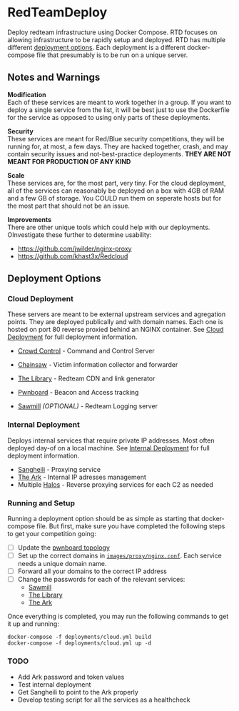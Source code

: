 # RedTeamDeploy
Deploy redteam infrastructure using Docker Compose. RTD focuses on allowing infrastructure to be rapidly setup and deployed.
RTD has multiple different [deployment options](#Deployment-Options). Each deployment is a different docker-compose file that presumably is to be run on a unique server.


## Notes and Warnings
__Modification__  
Each of these services are meant to work together in a group. If you want to deploy a single service from the list, it will be best just to use the Dockerfile for the service as opposed to using only parts of these deployments.

__Security__  
These services are meant for Red/Blue security competitions, they will be running for, at most, a few days. They are hacked together, crash, and may contain security issues and not-best-practice deployments. __THEY ARE NOT MEANT FOR PRODUCTION OF ANY KIND__

__Scale__  
These services are, for the most part, very tiny. For the cloud deployment, all of the services can reasonably be deployed on a box with 4GB of RAM and a few GB of storage. You COULD run them on seperate hosts but for the most part that should not be an issue.

__Improvements__  
There are other unique tools which could help with our deployments. OInvestigate these further to determine usability:
- https://github.com/jwilder/nginx-proxy
- https://github.com/khast3x/Redcloud

## Deployment Options

### Cloud Deployment
These servers are meant to be external upstream services and agregation points. They are deployed publically and with domain names. Each one is hosted on port 80 reverse proxied behind an NGINX container. See [Cloud Deployment](docs/cloud.md) for full deployment information.

- [Crowd Control](https://github.com/degenerat3/crowdcontrol) - Command and Control Server
- [Chainsaw](https://github.com/degenerat3/chainsaw) - Victim information collector and forwarder
- [The Library](https://github.com/RITRedteam/TheLibrary) - Redteam CDN and link generator
- [Pwnboard](https://github.com/micahjmartin/pwnboard) - Beacon and Access tracking

- [Sawmill](https://github.com/RITRedteam/Sawmill) _(OPTIONAL)_ - Redteam Logging server


### Internal Deployment
Deploys internal services that require private IP addresses. Most often deployed day-of on a local machine. See [Internal Deployment](docs/internal.md) for full deployment information.

- [Sangheili](https://github.com/ritredteam/sangheili) - Proxying service
- [The Ark](https://github.com/RITRedteam/TheArk) - Internal IP adresses management
- Multiple [Halos](https://github.com/ritredteam/TheArkHalo) - Reverse proxying services for each C2 as needed


### Running and Setup
Running a deployment option should be as simple as starting that docker-compose file. But first, make sure you have completed the following steps to get your competition going:
- [ ] Update the [pwnboard topology](deployment/images/pwnboard/README.md)
- [ ] Set up the correct domains in [`images/proxy/nginx.conf`](deployment/images/proxy/nginx.conf). Each service needs a unique domain name.
- [ ] Forward all your domains to the correct IP address
- [ ] Change the passwords for each of the relevant services:
    - [Sawmill](deployment/images/proxy/README.md)
    - [The Library](.env)
    - [The Ark](.env)


Once everything is completed, you may run the following commands to get it up and running:
```
docker-compose -f deployments/cloud.yml build
docker-compose -f deployments/cloud.yml up -d
```



### TODO
* Add Ark password and token values
* Test internal deployment
* Get Sangheili to point to the Ark properly
* Develop testing script for all the services as a healthcheck


